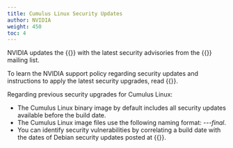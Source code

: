 ```yaml
---
title: Cumulus Linux Security Updates
author: NVIDIA
weight: 450
toc: 4
---
```


NVIDIA updates the {{<exlink url="http://apt.cumulusnetworks.com/repo" text="code repository">}} with the latest security advisories from the {{<exlink url="https://lists.debian.org/debian-security-announce/" text="debian-security-announce">}} mailing list.
<!-- NVIDIA publishes the Cumulus Linux-related advisories {{<link url="Security-Issues-and-Updates" text="here">}}.-->

To learn the NVIDIA support policy regarding security updates and instructions to apply the latest security upgrades, read {{<link url="Security-Responses-and-Updates" text="this article">}}.

Regarding previous security upgrades for Cumulus Linux:

- The Cumulus Linux binary image by default includes all security updates available before the build date.
- The Cumulus Linux image files use the following naming format: *---final*.
- You can identify security vulnerabilities by correlating a build date with the dates of Debian security updates posted at {{<exlink url="http://www.debian.org/security/" text="www.debian.org/security/">}}.

